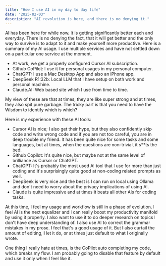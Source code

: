 ```yaml
---
title: "How I use AI in my day to day life"
date: "2025-02-03"
description: "AI revolution is here, and there is no denying it."
---
```


AI has been here for while now. It is getting significantly better each and everyday.
There is no denying the fact, that it will get better and the only way to survive is to adapt to it and make yourself more productive. Here is a summary of my AI usage.
I use multiple services and have not settled down on a particular one service at the moment.

- At work, we get a properly configured Cursor AI subscription.
- Github CoPilot: I use it for personal usages in my personal computer.
- ChatGPT: I use a Mac Desktop App and also an iPhone app.
- DeepSeek R1:32b: Local LLM that I have setup on both work and personal machine.
- Claude.AI: Web based site which I use from time to time.


My view of these are that at times, they are like super strong and at times, they also spit pure garbage. The tricky part is that you need to have the Wisdom to identify which is which?

Here is my experience with these AI tools:

- Cursor AI is nice; I also get their hype, but they also confidently skip code and write wrong code and if you are not too careful, you are in deep trouble my friend.  It has been quite nice for some tasks and some languages, but at times, when the questions are non-trivial, it s**ts the bed.
- Github Copilot: It's quite nice, but maybe not at the same level of brilliance as Cursor or ChatGPT.
- ChatGPT: It's probably the most used AI tool that I use for more than just coding and it's surprisingly quite good at non-coding related prompts as well.
- DeepSeek is very nice and the best is I can run on local using Ollama and don't need to worry about the privacy implications of using AI.
- Claude is quite impressive and at times it beats all other AIs for coding tasks.

At this time, I feel my usage and workflow is still in a phase of evolution. I feel AI is the next equalizer and I can really boost my productivity manifold by using it properly. I also want to use it to do deeper research on topics I don't have deep understanding of. I also use AI to correct the grammar mistakes in my prose. I feel that's a good usage of it. But I also curtail the amount of editing, I let it do, or at times just default to what I originally wrote.


One thing I really hate at times, is the CoPilot auto completing my code, which breaks my flow. I am probably going to disable that feature by default and use it only when I feel like it.




